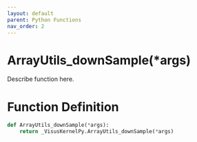 ```yaml
---
layout: default
parent: Python Functions
nav_order: 2
---
```


# ArrayUtils_downSample(*args)

Describe function here.

# Function Definition

```python
def ArrayUtils_downSample(*args):
    return _VisusKernelPy.ArrayUtils_downSample(*args)
```